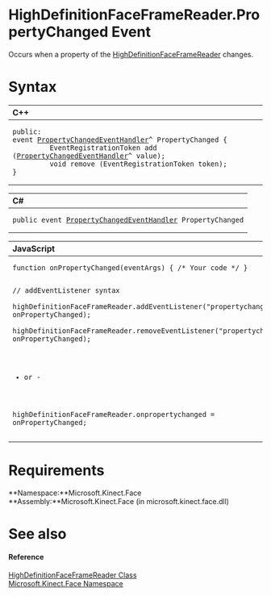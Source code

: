 HighDefinitionFaceFrameReader.PropertyChanged Event  
===================================================  

Occurs when a property of the [HighDefinitionFaceFrameReader](../../HighDefinitionFaceFrameR.md) changes. <span id="syntaxSection"></span>

Syntax  
======  

<table>
<colgroup>
<col width="100%" />
</colgroup>
<thead>
<tr class="header">
<th align="left">C++</th>
</tr>
</thead>
<tbody>
<tr class="odd">
<td align="left"><pre><code>public:  
event <a href="../../../Data/PropertyChangedEventHand.md">PropertyChangedEventHandler</a>^ PropertyChanged {  
         EventRegistrationToken add (<a href="../../../Data/PropertyChangedEventHand.md">PropertyChangedEventHandler</a>^ value);  
         void remove (EventRegistrationToken token);  
}</code></pre></td>
</tr>
</tbody>
</table>

<table>
<colgroup>
<col width="100%" />
</colgroup>
<thead>
<tr class="header">
<th align="left">C#</th>
</tr>
</thead>
<tbody>
<tr class="odd">
<td align="left"><pre><code>public event <a href="../../../Data/PropertyChangedEventHand.md">PropertyChangedEventHandler</a> PropertyChanged</code></pre></td>
</tr>
</tbody>
</table>

<table>
<colgroup>
<col width="100%" />
</colgroup>
<thead>
<tr class="header">
<th align="left">JavaScript</th>
</tr>
</thead>
<tbody>
<tr class="odd">
<td align="left"><pre><code>function onPropertyChanged(eventArgs) { /* Your code */ }  

// addEventListener syntax  
highDefinitionFaceFrameReader.addEventListener(&quot;propertychanged&quot;, onPropertyChanged);  
highDefinitionFaceFrameReader.removeEventListener(&quot;propertychanged&quot;, onPropertyChanged);  

- or -  

highDefinitionFaceFrameReader.onpropertychanged = onPropertyChanged;</code></pre></td>
</tr>
</tbody>
</table>

<span id="requirements"></span>

Requirements  
============  

**Namespace:**Microsoft.Kinect.Face  
**Assembly:**Microsoft.Kinect.Face (in microsoft.kinect.face.dll)  

<span id="ID4EU"></span>

See also  
========  

<span id="ID4EW"></span>
#### Reference  

[HighDefinitionFaceFrameReader Class](../../HighDefinitionFaceFrameR.md)  
 [Microsoft.Kinect.Face Namespace](../../../Kinect.Face.md)  



<!--Please do not edit the data in the comment block below.-->
<!--
TOCTitle : PropertyChanged Event
RLTitle : HighDefinitionFaceFrameReader.PropertyChanged Event
KeywordK : PropertyChanged event
KeywordK : HighDefinitionFaceFrameReader.PropertyChanged event
KeywordF : Microsoft.Kinect.Face.HighDefinitionFaceFrameReader.PropertyChanged
KeywordF : HighDefinitionFaceFrameReader.PropertyChanged
KeywordF : PropertyChanged
KeywordF : Microsoft.Kinect.Face.HighDefinitionFaceFrameReader.PropertyChanged
KeywordA : E:Microsoft.Kinect.Face.HighDefinitionFaceFrameReader.PropertyChanged
AssetID : E:Microsoft.Kinect.Face.HighDefinitionFaceFrameReader.PropertyChanged
Locale : en-us
CommunityContent : 1
APIType : Managed
APILocation : microsoft.kinect.face.dll
APIName : Microsoft.Kinect.Face.HighDefinitionFaceFrameReader.PropertyChanged
TargetOS : Windows
TopicType : kbSyntax
DevLang : VB
DevLang : CSharp
DevLang : JavaScript
DevLang : C++
DocSet : K4Wv2
ProjType : K4Wv2Proj
Technology : Kinect for Windows
Product : Kinect for Windows SDK v2
productversion : 20
-->
